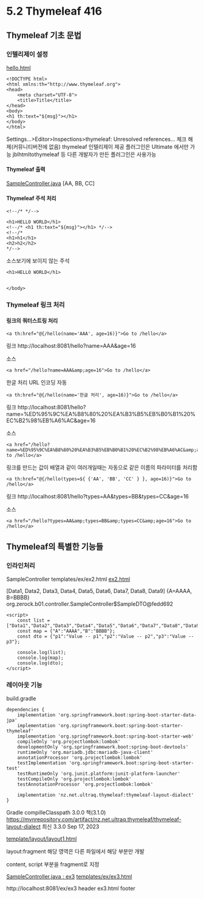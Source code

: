 # 5.2 Thymeleaf 416
## Thymeleaf 기초 문법
### 인텔리제이 설정
[hello.html](..%2Fsrc%2Fmain%2Fresources%2Ftemplates%2Fhello.html)
```
<!DOCTYPE html>
<html xmlns:th="http://www.thymeleaf.org">
<head>
	<meta charset="UTF-8">
	<title>Title</title>
</head>
<body>
<h1 th:text="${msg}"></h1>
</body>
</html>
```
Settings...>Editor>Inspections>thymeleaf: Unresolved references... 체크 해제(커뮤니티버전에 없음)
thymeleaf 인텔리제이 제공 플러그인은 Ultimate 에서만 가능
jblhtmltothymeleaf 등 다른 개발자가 만든 플러그인은 사용가능
#### Thymeleaf 출력


[SampleController.java](..%2Fsrc%2Fmain%2Fjava%2Forg%2Fzerock%2Fb01%2Fcontroller%2FSampleController.java)
[AA, BB, CC]
#### Thymeleaf 주석 처리
`<!--/* */-->`

```
<h1>HELLO WORLD</h1>
<!--/* <h1 th:text="${msg}"></h1> */-->
<!--/*
<h1>h1</h1>
<h2>h2</h2>
*/-->
```
소스보기에 보이지 않는 주석
```
<h1>HELLO WORLD</h1>


</body>
```
### Thymeleaf 링크 처리
#### 링크의 쿼터스트링 처리

```
<a th:href="@{/hello(name='AAA', age=16)}">Go to /hello</a>
```
링크
http://localhost:8081/hello?name=AAA&age=16

소스
```
<a href="/hello?name=AAA&amp;age=16">Go to /hello</a>
```
한글 처리 URL 인코딩 자동
```
<a th:href="@{/hello(name='한글 처리', age=16)}">Go to /hello</a>
```
링크
http://localhost:8081/hello?name=%ED%95%9C%EA%B8%80%20%EA%B3%B5%EB%B0%B1%20%EC%B2%98%EB%A6%AC&age=16

소스
```
<a href="/hello?name=%ED%95%9C%EA%B8%80%20%EA%B3%B5%EB%B0%B1%20%EC%B2%98%EB%A6%AC&amp;age=16">Go to /hello</a>
```
링크를 만드는 값이 배열과 같이 여러개일때는 자동으로 같은 이름의 파라미터를 처리함
```
<a th:href="@{/hello(types=${ {'AA', 'BB', 'CC' } }, age=16)}">Go to /hello</a>
```
링크
http://localhost:8081/hello?types=AA&types=BB&types=CC&age=16

소스
```
<a href="/hello?types=AA&amp;types=BB&amp;types=CC&amp;age=16">Go to /hello</a>
```
## Thymeleaf의 특별한 기능들
### 인라인처리
SampleController
templates/ex/ex2.html
[ex2.html](..%2Fsrc%2Fmain%2Fresources%2Ftemplates%2Fex%2Fex2.html)

[Data1, Data2, Data3, Data4, Data5, Data6, Data7, Data8, Data9]
{A=AAAA, B=BBBB}
org.zerock.b01.controller.SampleController$SampleDTO@fedd692
```
<script>
	const list = ["Data1","Data2","Data3","Data4","Data5","Data6","Data7","Data8","Data9"];
	const map = {"A":"AAAA","B":"BBBB"};
	const dto = {"p1":"Value -- p1","p2":"Value -- p2","p3":"Value -- p3"};

	console.log(list);
	console.log(map);
	console.log(dto);
</script>
```
### 레이아웃 기능
build.gradle
```
dependencies {
	implementation 'org.springframework.boot:spring-boot-starter-data-jpa'
	implementation 'org.springframework.boot:spring-boot-starter-thymeleaf'
	implementation 'org.springframework.boot:spring-boot-starter-web'
	compileOnly 'org.projectlombok:lombok'
	developmentOnly 'org.springframework.boot:spring-boot-devtools'
	runtimeOnly 'org.mariadb.jdbc:mariadb-java-client'
	annotationProcessor 'org.projectlombok:lombok'
	testImplementation 'org.springframework.boot:spring-boot-starter-test'
	testRuntimeOnly 'org.junit.platform:junit-platform-launcher'
	testCompileOnly 'org.projectlombok:lombok'
	testAnnotationProcessor 'org.projectlombok:lombok'
	
	implementation 'nz.net.ultraq.thymeleaf:thymeleaf-layout-dialect'
}
```
Gradle
compilleClasspath 3.0.0 책(3.1.0)
https://mvnrepository.com/artifact/nz.net.ultraq.thymeleaf/thymeleaf-layout-dialect
최신 3.3.0 Sep 17, 2023

[template/layout/layout1.html](..%2Fsrc%2Fmain%2Fresources%2Ftemplates%2Flayout%2Flayout1.html)

layout:fragment 해당 영역은 다른 파일에서 해당 부분만 개발

content, script 부분을 fragment로 지정

[SampleController.java : ex3](..%2Fsrc%2Fmain%2Fjava%2Forg%2Fzerock%2Fb01%2Fcontroller%2FSampleController.java)
[templates/ex/ex3.html](..%2Fsrc%2Fmain%2Fresources%2Ftemplates%2Fex%2Fex3.html)

http://localhost:8081/ex/ex3
header
ex3.html
footer


